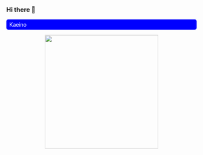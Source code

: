### Hi there 👋

<style>
  .kaeino{
    background-color:blue;
    color: white;
    border: none;
    border-radius: 5px;
    padding-top: 5px;
    padding-bottom: 5px;
    padding-left: 8px;
    padding-right: 8px;
    
</style>

<p class=kaeino>Kaeino</p>

<div id="header" align="center">
  <img src="https://64.media.tumblr.com/e972affba458c19f64865e2e45419f1a/f7f526d8dcb9db4c-9b/s400x600/fe268fa467ee69fdffb3f2e7171cc65c06b13bf7.gifv" width="300"/>
</div>
